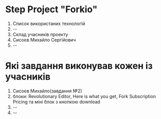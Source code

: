 # Step Project "Forkio"
1. Список використаних технологій
  1. --
2. Cклад учасників проекту
  1. Cисоєв Михайло Сергійович
  2. --


# Які завдання виконував кожен із учасників

1. Cисоєв Михайло(завдання №2)
  1. блоки: Revolutionary Editor, Here is what you get, Fork Subscription Pricing та міні блок з кнопкою download
2. --
  1. --